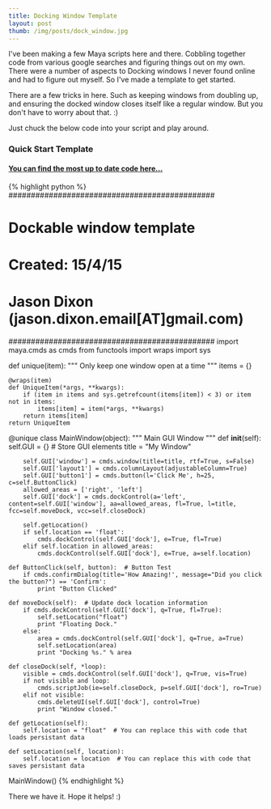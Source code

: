 ```yaml
---
title: Docking Window Template
layout: post
thumb: /img/posts/dock_window.jpg
---
```


I've been making a few Maya scripts here and there. Cobbling together code from various google searches and figuring things out on my own. There were a number of aspects to Docking windows I never found online and had to figure out myself. So I've made a template to get started.

There are a few tricks in here. Such as keeping windows from doubling up, and ensuring the docked window closes itself like a regular window. But you don't have to worry about that. :)

Just chuck the below code into your script and play around.

### Quick Start Template

#### [You can find the most up to date code here...](https://gist.github.com/internetimagery/dd0959a19e5fe9e0a8cf)

{% highlight python %}
##############################################
# Dockable window template
# Created: 15/4/15
# Jason Dixon (jason.dixon.email[AT]gmail.com)
##############################################
import maya.cmds as cmds
from functools import wraps
import sys


def unique(item):
    """
    Only keep one window open at a time
    """
    items = {}
    
    @wraps(item)
    def UniqueItem(*args, **kwargs):
        if (item in items and sys.getrefcount(items[item]) < 3) or item not in items:
            items[item] = item(*args, **kwargs)
        return items[item]
    return UniqueItem


@unique
class MainWindow(object):
    """
    Main GUI Window
    """
    def __init__(self):
        self.GUI = {}  # Store GUI elements
        title = "My Window"

        self.GUI['window'] = cmds.window(title=title, rtf=True, s=False)
        self.GUI['layout1'] = cmds.columnLayout(adjustableColumn=True)
        self.GUI['button1'] = cmds.button(l='Click Me', h=25, c=self.ButtonClick)
        allowed_areas = ['right', 'left']
        self.GUI['dock'] = cmds.dockControl(a='left', content=self.GUI['window'], aa=allowed_areas, fl=True, l=title, fcc=self.moveDock, vcc=self.closeDock)

        self.getLocation()
        if self.location == 'float':
            cmds.dockControl(self.GUI['dock'], e=True, fl=True)
        elif self.location in allowed_areas:
            cmds.dockControl(self.GUI['dock'], e=True, a=self.location)

    def ButtonClick(self, button):  # Button Test
        if cmds.confirmDialog(title='How Amazing!', message="Did you click the button?") == 'Confirm':
            print "Button Clicked"

    def moveDock(self):  # Update dock location information
        if cmds.dockControl(self.GUI['dock'], q=True, fl=True):
            self.setLocation("float")
            print "Floating Dock."
        else:
            area = cmds.dockControl(self.GUI['dock'], q=True, a=True)
            self.setLocation(area)
            print "Docking %s." % area

    def closeDock(self, *loop):
        visible = cmds.dockControl(self.GUI['dock'], q=True, vis=True)
        if not visible and loop:
            cmds.scriptJob(ie=self.closeDock, p=self.GUI['dock'], ro=True)
        elif not visible:
            cmds.deleteUI(self.GUI['dock'], control=True)
            print "Window closed."

    def getLocation(self):
        self.location = "float"  # You can replace this with code that loads persistant data

    def setLocation(self, location):
        self.location = location  # You can replace this with code that saves persistant data

MainWindow()
{% endhighlight %}

There we have it. Hope it helps! :)